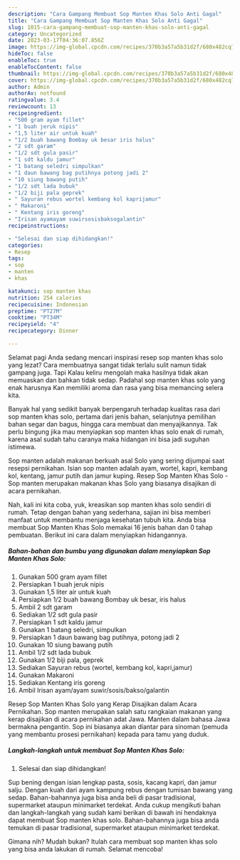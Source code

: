 ```yaml
---
description: "Cara Gampang Membuat Sop Manten Khas Solo Anti Gagal"
title: "Cara Gampang Membuat Sop Manten Khas Solo Anti Gagal"
slug: 1015-cara-gampang-membuat-sop-manten-khas-solo-anti-gagal
category: Uncategorized
date: 2023-03-17T04:36:07.856Z
image: https://img-global.cpcdn.com/recipes/370b3a57a5b31d2f/680x482cq70/sop-manten-khas-solo-foto-resep-utama.jpg
hideToc: false
enableToc: true
enableTocContent: false
thumbnail: https://img-global.cpcdn.com/recipes/370b3a57a5b31d2f/680x482cq70/sop-manten-khas-solo-foto-resep-utama.jpg
cover: https://img-global.cpcdn.com/recipes/370b3a57a5b31d2f/680x482cq70/sop-manten-khas-solo-foto-resep-utama.jpg
author: Admin
authorAv: notfound
ratingvalue: 3.4
reviewcount: 13
recipeingredient:
- "500 gram ayam fillet"
- "1 buah jeruk nipis"
- "1,5 liter air untuk kuah"
- "1/2 buah bawang Bombay uk besar iris halus"
- "2 sdt garam"
- "1/2 sdt gula pasir"
- "1 sdt kaldu jamur"
- "1 batang seledri simpulkan"
- "1 daun bawang bag putihnya potong jadi 2"
- "10 siung bawang putih"
- "1/2 sdt lada bubuk"
- "1/2 biji pala geprek"
- " Sayuran rebus wortel kembang kol kaprijamur"
- " Makaroni"
- " Kentang iris goreng"
- "Irisan ayamayam suwirsosisbaksogalantin"
recipeinstructions:

- "Selesai dan siap dihidangkan!"
categories:
- Resep
tags:
- sop
- manten
- khas

katakunci: sop manten khas 
nutrition: 254 calories
recipecuisine: Indonesian
preptime: "PT27M"
cooktime: "PT34M"
recipeyield: "4"
recipecategory: Dinner

---
```



Selamat pagi Anda sedang mencari inspirasi resep sop manten khas solo yang lezat? Cara membuatnya sangat tidak terlalu sulit namun tidak gampang juga. Tapi Kalau keliru mengolah maka hasilnya tidak akan memuaskan dan bahkan tidak sedap. Padahal sop manten khas solo yang enak harusnya Kan memiliki aroma dan rasa yang bisa memancing selera kita.


Banyak hal yang sedikit banyak berpengaruh terhadap kualitas rasa dari sop manten khas solo, pertama dari jenis bahan, selanjutnya pemilihan bahan segar dan bagus, hingga cara membuat dan menyajikannya. Tak perlu bingung jika mau menyiapkan sop manten khas solo enak di rumah, karena asal sudah tahu caranya maka hidangan ini bisa jadi suguhan istimewa.

Sop manten adalah makanan berkuah asal Solo yang sering dijumpai saat resepsi pernikahan. Isian sop manten adalah ayam, wortel, kapri, kembang kol, kentang, jamur putih dan jamur kuping. Resep Sop Manten Khas Solo - Sop manten merupakan makanan khas Solo yang biasanya disajikan di acara pernikahan.


Nah, kali ini kita coba, yuk, kreasikan sop manten khas solo sendiri di rumah. Tetap dengan bahan yang sederhana, sajian ini bisa memberi manfaat untuk membantu menjaga kesehatan tubuh kita. Anda bisa membuat Sop Manten Khas Solo memakai 16 jenis bahan dan 0 tahap pembuatan. Berikut ini cara dalam menyiapkan hidangannya.

<!--inarticleads1-->

##### Bahan-bahan dan bumbu yang digunakan dalam menyiapkan Sop Manten Khas Solo:

1. Gunakan 500 gram ayam fillet
1. Persiapkan 1 buah jeruk nipis
1. Gunakan 1,5 liter air untuk kuah
1. Persiapkan 1/2 buah bawang Bombay uk besar, iris halus
1. Ambil 2 sdt garam
1. Sediakan 1/2 sdt gula pasir
1. Persiapkan 1 sdt kaldu jamur
1. Gunakan 1 batang seledri, simpulkan
1. Persiapkan 1 daun bawang bag putihnya, potong jadi 2
1. Gunakan 10 siung bawang putih
1. Ambil 1/2 sdt lada bubuk
1. Gunakan 1/2 biji pala, geprek
1. Sediakan  Sayuran rebus (wortel, kembang kol, kapri,jamur)
1. Gunakan  Makaroni
1. Sediakan  Kentang iris goreng
1. Ambil Irisan ayam/ayam suwir/sosis/bakso/galantin


Resep Sop Manten Khas Solo yang Kerap Disajikan dalam Acara Pernikahan. Sop manten merupakan salah satu rangkaian makanan yang kerap disajikan di acara pernikahan adat Jawa. Manten dalam bahasa Jawa bermakna pengantin. Sop ini biasanya akan diantar para sinoman (pemuda yang membantu prosesi pernikahan) kepada para tamu yang duduk. 

<!--inarticleads2-->

##### Langkah-langkah untuk membuat Sop Manten Khas Solo:


1. Selesai dan siap dihidangkan!

Sup bening dengan isian lengkap pasta, sosis, kacang kapri, dan jamur salju. Dengan kuah dari ayam kampung rebus dengan tumisan bawang yang sedap. Bahan-bahannya juga bisa anda beli di pasar tradisional, supermarket ataupun minimarket terdekat. Anda cukup mengikuti bahan dan langkah-langkah yang sudah kami berikan di bawah ini hendaknya dapat membuat Sop manten khas solo. Bahan-bahannya juga bisa anda temukan di pasar tradisional, supermarket ataupun minimarket terdekat. 

Gimana nih? Mudah bukan? Itulah cara membuat sop manten khas solo yang bisa anda lakukan di rumah. Selamat mencoba!
